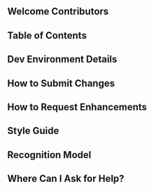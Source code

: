 ## Welcome Contributors


## Table of Contents


## Dev Environment Details


## How to Submit Changes


## How to Request Enhancements


## Style Guide


## Recognition Model


## Where Can I Ask for Help?
